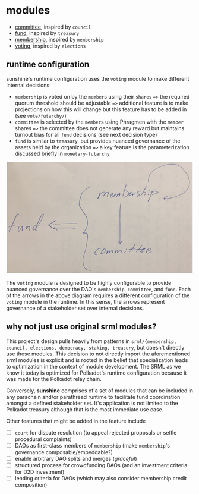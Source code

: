 # modules

* [committee](./committee), inspired by `council`
* [fund](./fund/), inspired by `treasury`
* [membership](./membership/), inspired by `membership`
* [voting](./voting/), inspired by `elections`

## runtime configuration

sunshine's runtime configuration uses the `voting` module to make different internal decisions:
* `membership` is voted on by the `member`s using their `shares` `=>` the required quorum threshold should be adjustable `=>` additional feature is to make projections on how this will change but this feature has to be added in (see `vote/futarchy/`)
* `committee` is selected by the `member`s using Phragmen with the `member` shares `=>` the committee does not generate any reward but maintains turnout bias for all `fund` decisions (see next decision type)
* `fund` is similar to `treasury`, but provides nuanced governance of the assets held by the organization `=>` a key feature is the parameterization discussed briefly in `monetary-futarchy`

<center><img src="../art/SUNSHINE.png" width="500" height="300"></center>

The `voting` module is designed to be highly configurable to provide nuanced governance over the DAO's `membership`, `committee`, and `fund`. Each of the arrows in the above diagram requires a different configuration of the `voting` module in the runtime. In this sense, the arrows represent governance of a stakeholder set over internal decisions.

## why not just use original srml modules? <a name = "y"></a>

This project's design pulls heavily from patterns in `srml/{membership, council, elections, democracy, staking, treasury`, but doesn't directly use these modules. This decision to not directly import the aforementioned srml modules is explicit and is rooted in the belief that specialization leads to optimization in the context of module development. The SRML as we know it today is optimized for Polkadot's runtime configuration because it was made for the Polkadot relay chain. 

Conversely, **sunshine** comprises of a set of modules that can be included in any parachain and/or parathread runtime to facilitate fund coordination amongst a defined stakeholder set. It's application is not limited to the Polkadot treasury although that is the most immediate use case.

Other features that might be added in the feature include
- [ ] `court` for dispute resolution (to appeal rejected proposals or settle procedural complaints)
- [ ] DAOs as first-class members of `membership` (make `membership`'s governance composable/embeddable?)
- [ ] enable arbitrary DAO splits and merges (*graceful*)
- [ ] structured process for crowdfunding DAOs (and an investment criteria for D2D investment)
- [ ] lending criteria for DAOs (which may also consider membership credit composition)